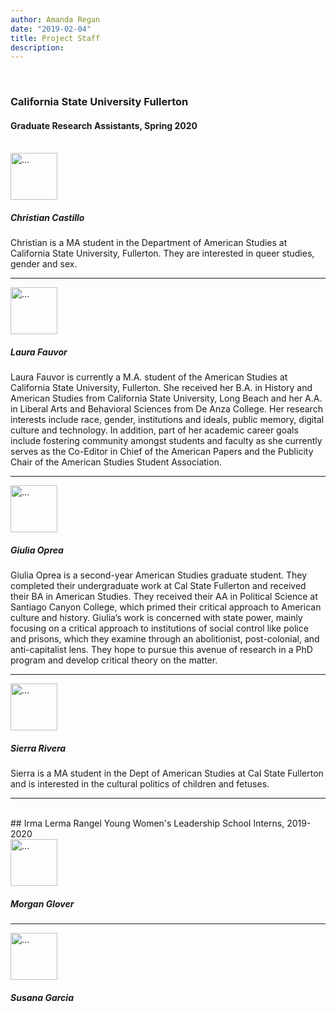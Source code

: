 ```yaml
---
author: Amanda Regan
date: "2019-02-04"
title: Project Staff
description:
---
```

<br>

### California State University Fullerton
#### Graduate Research Assistants, Spring 2020
<br>

<div class="media">
  <img src="/dev/images/castillo.jpg" style="width: 75px;"class="mr-3" alt="...">
  <div class="media-body">
    <h5 class="mt-0">Christian Castillo</h5>
    Christian is a MA student in the Department of American Studies at California State University, Fullerton. They are interested in queer studies, gender and sex.
  </div>
</div>

---

<div class="media">
  <img src="/dev/images/Fauvor.jpg" style="width: 75px;"class="mr-3" alt="...">
  <div class="media-body">
    <h5 class="mt-0">Laura Fauvor</h5>
    Laura Fauvor is currently a M.A. student of the American Studies at California State University, Fullerton. She received her B.A. in History and American Studies from California State University, Long Beach and her A.A. in Liberal Arts and Behavioral Sciences from De Anza College. Her research interests include race, gender, institutions and ideals, public memory, digital culture and technology. In addition, part of her academic career goals include fostering community amongst students and faculty as she currently serves as the Co-Editor in Chief of the American Papers and the Publicity Chair of the American Studies Student Association.
  </div>
</div>

---

<div class="media">
  <img src="/dev/images/Oprea.png" style="width: 75px;"class="mr-3" alt="...">
  <div class="media-body">
    <h5 class="mt-0">Giulia Oprea</h5>
    Giulia Oprea is a second-year American Studies graduate student. They completed their undergraduate work at Cal State Fullerton and received their BA in American Studies. They received their AA in Political Science at Santiago Canyon College, which primed their critical approach to American culture and history. Giulia’s work is concerned with state power, mainly focusing on a critical approach to institutions of social control like police and prisons, which they examine through an abolitionist, post-colonial, and anti-capitalist lens. They hope to pursue this avenue of research in a PhD program and develop critical theory on the matter.
  </div>
</div>

---

<div class="media">
  <img src="/dev/images/Rivera.jpg" style="width: 75px;"class="mr-3" alt="...">
  <div class="media-body">
    <h5 class="mt-0">Sierra Rivera</h5>
    Sierra is a MA student in the Dept of American Studies at Cal State Fullerton and is interested in the cultural politics of children and fetuses.
  </div>
</div>

---

<br>
## Irma Lerma Rangel Young Women's Leadership School Interns, 2019-2020
<br>
<div class="media">
  <img src="#" style="width: 75px;"class="mr-3" alt="...">
  <div class="media-body">
    <h5 class="mt-0">Morgan Glover</h5>
  </div>
</div>

---

<div class="media">
  <img src="#" style="width: 75px;"class="mr-3" alt="...">
  <div class="media-body">
    <h5 class="mt-0">Susana Garcia</h5>
  </div>
</div>
